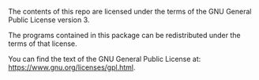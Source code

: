 The contents of this repo are licensed under the terms of the GNU General Public License version 3.

The programs contained in this package can be redistributed under the terms of that license.

You can find the text of the GNU General Public License at: https://www.gnu.org/licenses/gpl.html.
